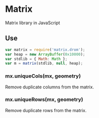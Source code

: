 # Matrix

Matrix library in JavaScript

## Use

```js
var matrix = require('matrix.drom');
var heap = new ArrayBuffer(0x10000);
var stdlib = { Math: Math };
var m = matrix(stdlib, null, heap);
```

### mx.uniqueCols(mx, geometry)

Remove duplicate columns from the matrix.

### mx.uniqueRows(mx, geometry)

Remove duplicate rows from the matrix.
